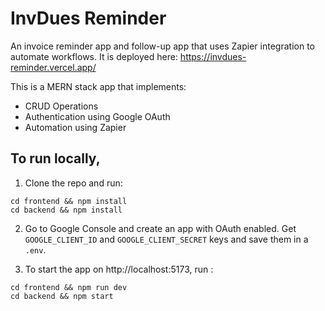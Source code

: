 # InvDues Reminder

An invoice reminder app and follow-up app that uses Zapier integration to automate workflows. It is deployed here: https://invdues-reminder.vercel.app/

This is a MERN stack app that implements:
- CRUD Operations
- Authentication using Google OAuth
- Automation using Zapier

## To run locally,
1. Clone the repo and run:
```
cd frontend && npm install
cd backend && npm install
```

2. Go to Google Console and create an app with OAuth enabled. Get `GOOGLE_CLIENT_ID` and `GOOGLE_CLIENT_SECRET` keys and save them in a `.env`.

3. To start the app on http://localhost:5173, run :
```
cd frontend && npm run dev
cd backend && npm start
```

